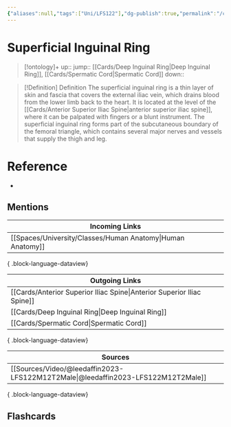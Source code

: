 ```yaml
---
{"aliases":null,"tags":["Uni/LFS122"],"dg-publish":true,"permalink":"/cards/superficial-inguinal-ring/","dgPassFrontmatter":true}
---
```


# Superficial Inguinal Ring

> [!ontology]+
> up:: 
> jump:: [[Cards/Deep Inguinal Ring\|Deep Inguinal Ring]], [[Cards/Spermatic Cord\|Spermatic Cord]]
> down:: 

> [!Definition] Definition
> The superficial inguinal ring is a thin layer of skin and fascia that covers the external iliac vein, which drains blood from the lower limb back to the heart. It is located at the level of the [[Cards/Anterior Superior Iliac Spine\|anterior superior iliac spine]], where it can be palpated with fingers or a blunt instrument. The superficial inguinal ring forms part of the subcutaneous boundary of the femoral triangle, which contains several major nerves and vessels that supply the thigh and leg.

# Reference
- 

## Mentions
| Incoming Links                                                |
| ------------------------------------------------------------- |
| [[Spaces/University/Classes/Human Anatomy\|Human Anatomy]] |

{ .block-language-dataview}

| Outgoing Links                                                            |
| ------------------------------------------------------------------------- |
| [[Cards/Anterior Superior Iliac Spine\|Anterior Superior Iliac Spine]] |
| [[Cards/Deep Inguinal Ring\|Deep Inguinal Ring]]                       |
| [[Cards/Spermatic Cord\|Spermatic Cord]]                               |

{ .block-language-dataview}

| Sources                                                                             |
| ----------------------------------------------------------------------------------- |
| [[Sources/Video/@leedaffin2023-LFS122M12T2Male\|@leedaffin2023-LFS122M12T2Male]] |

{ .block-language-dataview}

## Flashcards
